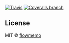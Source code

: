 [![Travis](https://img.shields.io/travis/flowmemo/httpany.svg?maxAge=2592000&style=flat-square)](https://travis-ci.org/flowmemo/httpany)
[![Coveralls branch](https://img.shields.io/coveralls/flowmemo/httpany/master.svg?maxAge=2592000&style=flat-square)](https://coveralls.io/github/flowmemo/httpany?branch=master)

## License
MIT © [flowmemo](http://weibo.com/flowmemo)
